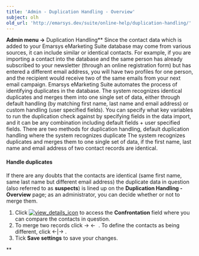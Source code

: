 ```yaml
---
title: 'Admin - Duplication Handling - Overview'
subject: olh
old_url: 'http://emarsys.dev/suite/online-help/duplication-handling/'
---
```


**Admin menu ->** Duplication Handling** Since the contact data which is added to your Emarsys eMarketing Suite database may come from various sources, it can include similar or identical contacts. For example, if you are importing a contact into the database and the same person has already subscribed to your newsletter (through an online registration form) but has entered a different email address, you will have two profiles for one person, and the recipient would receive two of the same emails from your next email campaign. Emarsys eMarketing Suite automates the process of identifying duplicates in the database. The system recognizes identical duplicates and merges them into one single set of data, either through default handling (by matching first name, last name and email address) or custom handling (user specified fields). You can specify what key variables to run the duplication check against by specifying fields in the data import, and it can be any combination including default fields + user specified fields. There are two methods for duplication handling, default duplication handling where the system recognizes duplicate The system recognizes duplicates and merges them to one single set of data, if the first name, last name and email address of two contact records are identical.

#### Handle duplicates

 If there are any doubts that the contacts are identical (same first name, same last name but different email address) the duplicate data in question (also referred to as **suspects**) is lined up on the **Duplication Handling - Overview** page; as an administrator, you can decide whether or not to merge them.

1. Click [![view_details_icon](/assets/images/view_details_icon.png)](/assets/images/view_details_icon.png) to access the **Confrontation** field where you can compare the contacts in question.
2. To merge two records click → ←  . To define the contacts as being different, click ←|→ .
3. Tick **Save settings** to save your changes.

**